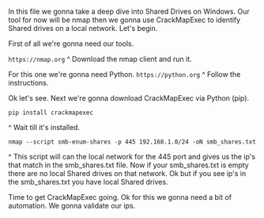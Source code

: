 In this file we gonna take a deep dive into Shared Drives on Windows.
Our tool for now will be nmap then we gonna use CrackMapExec to identify Shared drives on a local network.
Let's begin.

First of all we're gonna need our tools.

```https://nmap.org```
^ Download the nmap client and run it.

For this one we're gonna need Python.
```https://python.org```
^ Follow the instructions.

Ok let's see. Next we're gonna download CrackMapExec via Python (pip).
```batch
pip install crackmapexec
```
^ Wait till it's installed.

```batch
nmap --script smb-enum-shares -p 445 192.168.1.0/24 -oN smb_shares.txt
```
^ This script will can the local network for the 445 port and gives us the ip's that match in the smb_shares.txt file.
Now if your smb_shares.txt is empty there are no local Shared drives on that network.
Ok but if you see ip's in the smb_shares.txt you have local Shared drives.

Time to get CrackMapExec going. 
Ok for this we gonna need a bit of automation.
We gonna validate our ips.
